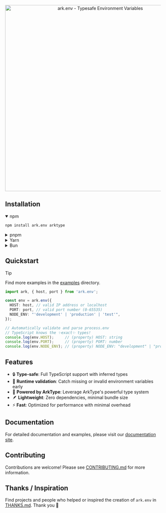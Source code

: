 <p align="center">
  <a href="https://yam.codes/ark.env">
  <img alt="ark.env - Typesafe Environment Variables" src="https://og.tailgraph.com/og?titleFontFamily=JetBrains+Mono&textFontFamily=Inter&title=ark.env&titleTailwind=text-[%23e9eef9]%20font-bold%20relative%20decoration-%5Brgb(180,215,255)%5D%20decoration-wavy%20decoration-[5px]%20underline%20underline-offset-[16px]%20text-5xl%20mb-8&text=Typesafe%20Environment%20Variables&textTailwind=text-[%238b9dc1]%20text-3xl&bgTailwind=bg-gradient-to-b%20from-[%23061a3a]%20to-black" width="600px">
  </a>
</p>

## Installation

<details open>
<summary>npm</summary>

```sh
npm install ark.env arktype
```
</details>

<details>
<summary>pnpm</summary>

```sh
pnpm add ark.env arktype
```
</details>

<details>
<summary>Yarn</summary>

```sh
yarn add ark.env arktype
```
</details>

<details>
<summary>Bun</summary>

```sh
bun add ark.env arktype
```
</details>

## Quickstart

> [!TIP]
> Find more examples in the [examples](./examples) directory.

```ts
import ark, { host, port } from 'ark.env';

const env = ark.env({
  HOST: host, // valid IP address or localhost
  PORT: port, // valid port number (0-65535)
  NODE_ENV: "'development' | 'production' | 'test'",
});

// Automatically validate and parse process.env
// TypeScript knows the ✨exact✨ types!
console.log(env.HOST);     // (property) HOST: string
console.log(env.PORT);     // (property) PORT: number
console.log(env.NODE_ENV); // (property) NODE_ENV: "development" | "production" | "test"
```

## Features

- 🔒 **Type-safe**: Full TypeScript support with inferred types
- 🚀 **Runtime validation**: Catch missing or invalid environment variables early
- 💪 **Powered by ArkType**: Leverage ArkType's powerful type system
- 🪶 **Lightweight**: Zero dependencies, minimal bundle size
- ⚡ **Fast**: Optimized for performance with minimal overhead

## Documentation

For detailed documentation and examples, please visit our [documentation site](https://yam.codes/ark.env).

## Contributing

Contributions are welcome! Please see [CONTRIBUTING.md](./CONTRIBUTING.md) for more information.

## Thanks / Inspiration

Find projects and people who helped or inspired the creation of `ark.env` in [THANKS.md](./THANKS.md). Thank you 🙏

